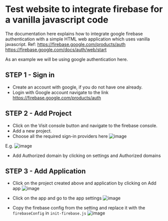 # Test website to integrate firebase for a vanilla javascript code

The documentation here explains how to integrate google firebase authentication with a simple HTML web application which uses vanilla javascript.
Ref: https://firebase.google.com/products/auth 
     https://firebase.google.com/docs/auth/web/start

As an example we will be using google authentication here.

## STEP 1 - Sign in
 - Create an account with google, if you do not have one already. 
 - Login with Google account navigate to the link https://firebase.google.com/products/auth 

## STEP 2 - Add Project
 - Click on the Visit console button and navigate to the firebase console.
 - Add a new project.
 - Choose all the required sign-in providers here
![image](https://github.com/dheepak-rmn/test-website/assets/135533984/4aacec3f-79d0-4f04-984b-d881dc7f6c17)

E.g.
![image](https://github.com/dheepak-rmn/test-website/assets/135533984/4dacedd9-e92d-4224-94b7-bcf23cd14f8c)

- Add Authorized domain by clicking on settings and Authorized domains

## STEP 3 - Add Application
 - Click on the project created above and application by clicking on Add app
![image](https://github.com/dheepak-rmn/test-website/assets/135533984/b2241a2b-f200-4752-a0ed-e6024f34c9fd)
 - Click on the app and go to the app settings
![image](https://github.com/dheepak-rmn/test-website/assets/135533984/6321f095-de7c-41ac-b150-a7feed0a578b)

 - Copy the firebase config from the setting and replace it with the `firebaseConfig` in `init-firebase.js`
![image](https://github.com/dheepak-rmn/test-website/assets/135533984/5e896c1e-a004-40e0-9aa9-ce75107c3d8c)
